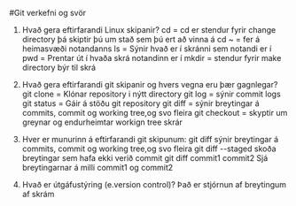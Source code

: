 #Git verkefni og svör
1. Hvað gera eftirfarandi Linux skipanir?
cd = cd er stendur fyrir change directory þá skiptir þú um stað sem þú ert að vinna á 
cd ~ = fer á heimasvæði notandanns
ls = Sýnir hvað er í skránni sem notandi er í
pwd = Prentar út í hvaða skrá notandinn er í 
mkdir = stendur fyrir make directory býr til skrá 

2. Hvað gera eftirfarandi git skipanir og hvers vegna eru þær gagnlegar?
git clone = Klónar repository i nýtt directory
git log = sýnir commit logs
git status = Gáir á stöðu git repository
git diff = sýnir breytingar á commits, commit og working tree,og svo fleira
git checkout = skyptir um greynar og endurheimtar workign tree skrár

3. Hver er munurinn á eftirfarandi git skipunum:
git diff sýnir breytingar á commits, commit og working tree,og svo fleira 
git diff --staged skoða breytingar sem hafa ekki verið commit
git diff commit1 commit2 Sjá breytingarnar á milli commit1 og commit2 

4. Hvað er útgáfustýring (e.version control)? 
Það er stjórnun af breytingum af skrám
